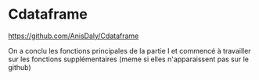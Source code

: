 # Cdataframe
https://github.com/AnisDaly/Cdataframe

On a conclu les fonctions principales de la partie I et commencé à travailler sur les fonctions supplémentaires (meme si elles n'apparaissent pas sur le github)
